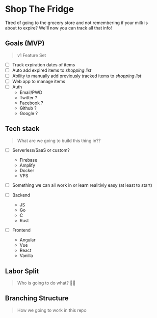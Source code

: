 # Shop The Fridge
Tired of going to the grocery store and not remembering if your milk is about to expire? We'll now you can track all that info!

## Goals (MVP)
> v1 Feature Set
- [ ] Track expiration dates of items
- [ ] Auto add expired items to _shopping list_
- [ ] Ability to manually add previously tracked items to _shopping list_
- [ ] Web app to manage items
- [ ] Auth
  - Email/PWD
  - Twitter ?
  - Facebook ?
  - Github ?
  - Google ?

## Tech stack
> What are we going to build this thing in??
- [ ] Serverless/SaaS or custom?
  - Firebase
  - Amplify
  - Docker
  - VPS
  
- [ ] Something we can all work in or learn realitivly easy (at least to start)

- [ ] Backend
  - JS
  - Go
  - C
  - Rust
  
- [ ] Frontend
  - Angular
  - Vue
  - React
  - Vanilla

## Labor Split
> Who is going to do what?
🤷‍♂️

## Branching Structure
> How we going to work in this repo

